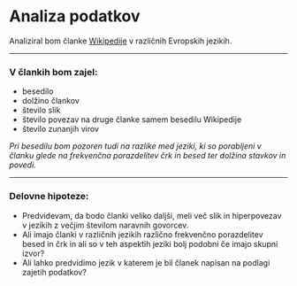 # Analiza podatkov

Analiziral bom članke [Wikipedije](https://www.wikipedia.org/) v različnih Evropskih jezikih.
___________
### V člankih bom zajel:
-	besedilo
-	dolžino člankov
-	število slik
-	število povezav na druge članke  samem besedilu Wikipedije
-	število zunanjih virov

_Pri besedilu bom pozoren tudi na razlike med jeziki, ki so porabljeni v članku glede na frekvenčna porazdelitev črk in besed ter dolžina stavkov in povedi._

_____________
### Delovne hipoteze:
-	Predvidevam, da bodo članki veliko daljši, meli več slik in hiperpovezav v jezikih z večjim številom naravnih govorcev.
-	Ali imajo članki v različnih jezikih različno frekvenčno porazdelitev besed in črk in ali so v teh aspektih jeziki bolj podobni če imajo skupni izvor?
-	Ali lahko predvidimo jezik v katerem je bil članek napisan na podlagi zajetih podatkov?
